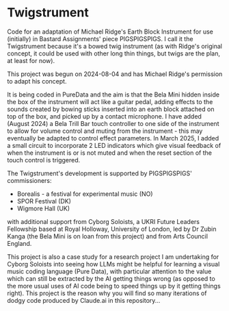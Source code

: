 # Twigstrument
Code for an adaptation of Michael Ridge's Earth Block Instrument for use (initially) in Bastard Assignments' piece PIGSPIGSPIGS. I call it the Twigstrument because it's a bowed twig instrument (as with Ridge's original concept, it could be used with other long thin things, but twigs are the plan, at least for now).

This project was begun on 2024-08-04 and has Michael Ridge's permission to adapt his concept.

It is being coded in PureData and the aim is that the Bela Mini hidden inside the box of the instrument will act like a guitar pedal, adding effects to the sounds created by bowing sticks inserted into an earth block attached on top of the box, and picked up by a contact microphone. I have added (August 2024) a Bela Trill Bar touch controller to one side of the instrument to allow for volume control and muting from the instrument - this may eventually be adapted to control effect parameters. In March 2025, I added a small circuit to incorporate 2 LED indicators which give visual feedback of when the instrument is or is not muted and when the reset section of the touch control is triggered.

The Twigstrument's development is supported by PIGSPIGSPIGS' commissioners:
- Borealis - a festival for experimental music (NO)
- SPOR Festival (DK)
- Wigmore Hall (UK)

with additional support from Cyborg Soloists, a UKRI Future Leaders Fellowship based at Royal Holloway, University of London, led by Dr Zubin Kanga (the Bela Mini is on loan from this project) and from Arts Council England.

This project is also a case study for a research project I am undertaking for Cyborg Soloists into seeing how LLMs might be helpful for learning a visual music coding language (Pure Data), with particular attention to the value which can still be extracted by the AI getting things wrong (as opposed to the more usual uses of AI code being to speed things up by it getting things right). This project is the reason why you will find so many iterations of dodgy code produced by Claude.ai in this repository...
